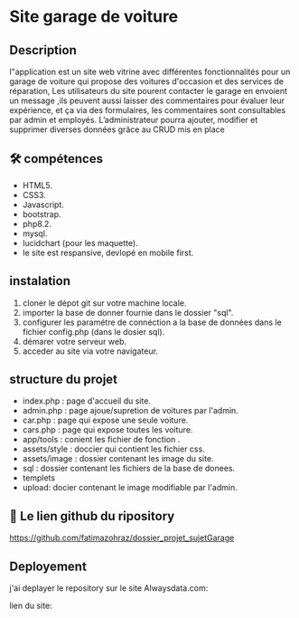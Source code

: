 # Site garage de voiture

## Description

l"application est un site web vitrine avec différentes fonctionnalités pour un garage de voiture
qui propose des voitures d'occasion et des services de réparation, 
Les utilisateurs du site pourent contacter le garage en envoient un message ,ils peuvent
aussi laisser des commentaires pour évaluer leur expérience, et ça via des formulaires,
les commentaires sont consultables par admin et employés.
L’administrateur pourra ajouter, modifier et supprimer diverses données grâce au
CRUD mis en place


## 🛠 compétences
  
- HTML5.   
- CSS3.  
- Javascript. 
- bootstrap.     
- php8.2. 
- mysql.   
- lucidchart (pour les maquette).
- le site est respansive, devlopé en mobile first.

## instalation

1.  cloner le dépot git sur votre machine locale.
2.  importer la base de donner fournie dans le dossier "sql".
3.  configurer les paramétre de connéction a la base de données dans le fichier config.php (dans le dosier sql).
4.  démarer votre serveur web.
5.  acceder au site via votre navigateur.

## structure du projet

- index.php : page d'accueil du site.
- admin.php : page ajoue/supretion de voitures par l'admin.
- car.php : page qui expose une seule voiture.
- cars.php : page qui expose toutes les voiture.
- app/tools : conient les fichier de fonction .
- assets/style : doccier qui contient les fichier css.
- assets/image : dossier contenant les image du site.
- sql : dossier contenant les fichiers de la base de donees.
- templets
- upload: docier contenant le image modifiable par l'admin.

## 🔗 Le lien github du ripository
https://github.com/fatimazohraz/dossier_projet_sujetGarage

## Deployement
j'ai deplayer le repository sur le site Alwaysdata.com:

lien du site: 